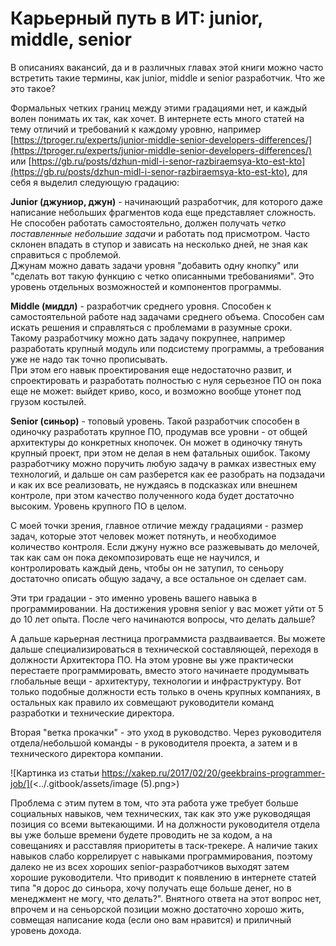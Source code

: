 # Карьерный путь в ИТ: junior, middle, senior

В описаниях вакансий, да и в различных главах этой книги можно часто встретить такие термины, как junior, middle и senior разработчик. Что же это такое?

Формальных четких границ между этими градациями нет, и каждый волен понимать их так, как хочет. В интернете есть много статей на тему отличий и требований к каждому уровню, например [https://tproger.ru/experts/junior-middle-senior-developers-differences/](https://tproger.ru/experts/junior-middle-senior-developers-differences/) или [https://gb.ru/posts/dzhun-midl-i-senor-razbiraemsya-kto-est-kto](https://gb.ru/posts/dzhun-midl-i-senor-razbiraemsya-kto-est-kto), для себя я выделил следующую градацию:

**Junior (джуниор, джун)** - начинающий разработчик, для которого даже написание небольших фрагментов кода еще представляет сложность. Не способен работать самостоятельно, должен получать _четко поставленные небольшие задачи_ и работать под присмотром. Часто склонен впадать в ступор и зависать на несколько дней, не зная как справиться с проблемой.\
Джунам можно давать задачи уровня "добавить одну кнопку" или "сделать вот такую функцию с четко описанными требованиями". Это уровень отдельных возможностей и компонентов программы.

**Middle (миддл)** - разработчик среднего уровня. Способен к самостоятельной работе над задачами среднего объема. Способен сам искать решения и справляться с проблемами в разумные сроки. Такому разработчику можно дать задачу покрупнее, например разработать крупный модуль или подсистему программы, а требования уже не надо так точно прописывать.\
При этом его навык проектирования еще недостаточно развит, и спроектировать и разработать полностью с нуля серьезное ПО он пока еще не может: выйдет криво, косо, и возможно вообще утонет под грузом костылей.

**Senior (синьор)** - топовый уровень. Такой разработчик способен в одиночку разработать крупное ПО, продумав все уровни - от общей архитектуры до конкретных кнопочек. Он может в одиночку тянуть крупный проект, при этом не делая в нем фатальных ошибок. Такому разработчику можно поручить любую задачу в рамках известных ему технологий, и дальше он сам разберется как ее разобрать на подзадачи и как их все реализовать, не нуждаясь в подсказках или внешнем контроле, при этом качество полученного кода будет достаточно высоким. Уровень крупного ПО в целом.

С моей точки зрения, главное отличие между градациями - размер задач, которые этот человек может потянуть, и необходимое количество контроля. Если джуну нужно все разжевывать до мелочей, так как сам он пока декомпозировать еще не научился, и контролировать каждый день, чтобы он не затупил, то сеньору достаточно описать общую задачу, а все остальное он сделает сам.

Эти три градации - это именно уровень вашего навыка в программировании. На достижения уровня senior у вас может уйти от 5 до 10 лет опыта. После чего начинаются вопросы, что делать дальше?

А дальше карьерная лестница программиста раздваивается. Вы можете дальше специализироваться в технической составляющей, переходя в должности Архитектора ПО. На этом уровне вы уже практически перестаете программировать, вместо этого начинаете продумывать глобальные вещи - архитектуру, технологии и инфраструктуру. Вот только подобные должности есть только в очень крупных компаниях, в остальных как правило их совмещают руководители команд разработки и технические директора.

Вторая "ветка прокачки" - это уход в руководство. Через руководителя отдела/небольшой команды - в руководителя проекта, а затем и в технического директора компании.

![Картинка из статьи https://xakep.ru/2017/02/20/geekbrains-programmer-job/](<../.gitbook/assets/image (5).png>)

Проблема с этим путем в том, что эта работа уже требует больше социальных навыков, чем технических, так как это уже руководящая позиция со всеми вытекающими. И на должности руководителя отдела вы уже больше времени будете проводить не за кодом, а на совещаниях и расставляя приоритеты в таск-трекере. А наличие таких навыков слабо коррелирует с навыками программирования, поэтому далеко не из всех хороших senior-разработчиков выходят затем хорошие руководители. Что приводит к появлению в интернете статей типа "я дорос до синьора, хочу получать еще больше денег, но в менеджмент не могу, что делать?". Внятного ответа на этот вопрос нет, впрочем и на сеньорской позиции можно достаточно хорошо жить, совмещая написание кода (если оно вам нравится) и приличный уровень дохода.
